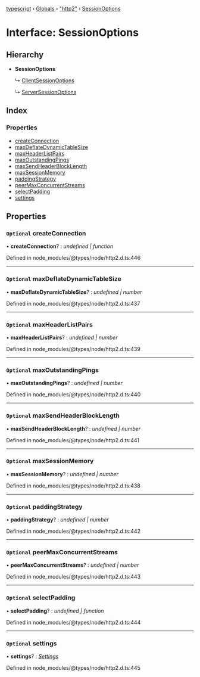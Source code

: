 [typescript](../README.md) › [Globals](../globals.md) › ["http2"](../modules/_http2_.md) › [SessionOptions](_http2_.sessionoptions.md)

# Interface: SessionOptions

## Hierarchy

* **SessionOptions**

  ↳ [ClientSessionOptions](_http2_.clientsessionoptions.md)

  ↳ [ServerSessionOptions](_http2_.serversessionoptions.md)

## Index

### Properties

* [createConnection](_http2_.sessionoptions.md#optional-createconnection)
* [maxDeflateDynamicTableSize](_http2_.sessionoptions.md#optional-maxdeflatedynamictablesize)
* [maxHeaderListPairs](_http2_.sessionoptions.md#optional-maxheaderlistpairs)
* [maxOutstandingPings](_http2_.sessionoptions.md#optional-maxoutstandingpings)
* [maxSendHeaderBlockLength](_http2_.sessionoptions.md#optional-maxsendheaderblocklength)
* [maxSessionMemory](_http2_.sessionoptions.md#optional-maxsessionmemory)
* [paddingStrategy](_http2_.sessionoptions.md#optional-paddingstrategy)
* [peerMaxConcurrentStreams](_http2_.sessionoptions.md#optional-peermaxconcurrentstreams)
* [selectPadding](_http2_.sessionoptions.md#optional-selectpadding)
* [settings](_http2_.sessionoptions.md#optional-settings)

## Properties

### `Optional` createConnection

• **createConnection**? : *undefined | function*

Defined in node_modules/@types/node/http2.d.ts:446

___

### `Optional` maxDeflateDynamicTableSize

• **maxDeflateDynamicTableSize**? : *undefined | number*

Defined in node_modules/@types/node/http2.d.ts:437

___

### `Optional` maxHeaderListPairs

• **maxHeaderListPairs**? : *undefined | number*

Defined in node_modules/@types/node/http2.d.ts:439

___

### `Optional` maxOutstandingPings

• **maxOutstandingPings**? : *undefined | number*

Defined in node_modules/@types/node/http2.d.ts:440

___

### `Optional` maxSendHeaderBlockLength

• **maxSendHeaderBlockLength**? : *undefined | number*

Defined in node_modules/@types/node/http2.d.ts:441

___

### `Optional` maxSessionMemory

• **maxSessionMemory**? : *undefined | number*

Defined in node_modules/@types/node/http2.d.ts:438

___

### `Optional` paddingStrategy

• **paddingStrategy**? : *undefined | number*

Defined in node_modules/@types/node/http2.d.ts:442

___

### `Optional` peerMaxConcurrentStreams

• **peerMaxConcurrentStreams**? : *undefined | number*

Defined in node_modules/@types/node/http2.d.ts:443

___

### `Optional` selectPadding

• **selectPadding**? : *undefined | function*

Defined in node_modules/@types/node/http2.d.ts:444

___

### `Optional` settings

• **settings**? : *[Settings](_http2_.settings.md)*

Defined in node_modules/@types/node/http2.d.ts:445
